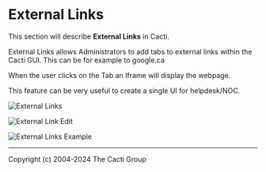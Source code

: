 # External Links

This section will describe **External Links** in Cacti.

External Links allows Administrators to add tabs to external links within
the Cacti GUI. This can be for example to google.ca

When the user clicks on the Tab an Iframe will display the webpage.

This feature can be very useful to create a single UI for helpdesk/NOC.

![External Links](images/external-links.png)

![External Link Edit](images/external-links-edit1.png)

![External Links Example](images/external-links-example1.png)

---
Copyright (c) 2004-2024 The Cacti Group
